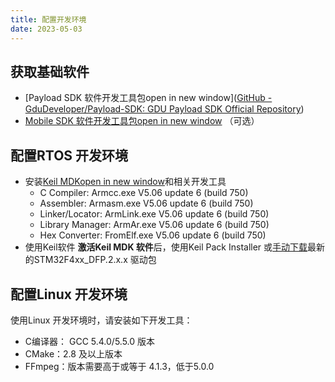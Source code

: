 ```yaml
---
title: 配置开发环境
date: 2023-05-03
---
```




## 获取基础软件

- [Payload SDK 软件开发工具包open in new window]([GitHub - GduDeveloper/Payload-SDK: GDU Payload SDK Official Repository](https://github.com/GduDeveloper/Payload-SDK))
- [Mobile SDK 软件开发工具包open in new window](https://github.com/GduDeveloper/Mobile-SDK) （可选）

## 配置RTOS 开发环境

- 安装[Keil MDKopen in new window](http://www2.keil.com/mdk5/)和相关开发工具
  - C Compiler: Armcc.exe V5.06 update 6 (build 750)
  - Assembler: Armasm.exe V5.06 update 6 (build 750)
  - Linker/Locator: ArmLink.exe V5.06 update 6 (build 750)
  - Library Manager: ArmAr.exe V5.06 update 6 (build 750)
  - Hex Converter: FromElf.exe V5.06 update 6 (build 750)
- 使用Keil软件
  **激活Keil MDK 软件**后，使用Keil Pack Installer 或[手动下载](http://www.keil.com/dd2/Pack/)最新的STM32F4xx_DFP.2.x.x 驱动包

## 配置Linux 开发环境

使用Linux 开发环境时，请安装如下开发工具：

- C编译器： GCC 5.4.0/5.5.0 版本
- CMake：2.8 及以上版本
- FFmpeg：版本需要高于或等于 4.1.3，低于5.0.0

